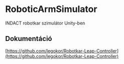 # RoboticArmSimulator
INDACT robotkar szimulátor Unity-ben

## Dokumentáció

[https://github.com/legokor/Robotkar-Leap-Controller](https://github.com/legokor/Robotkar-Leap-Controller)